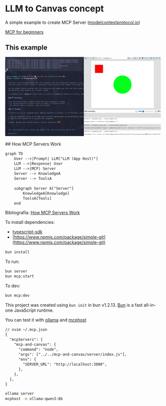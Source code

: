 # LLM to Canvas concept

A simple example to create MCP Server ([modelcontextprotocol.io](https://modelcontextprotocol.io/introduction)) 

[MCP for beginners](https://github.com/microsoft/mcp-for-beginners/tree/main)

## This example

![screenshot](./screenshot.png)

## How MCP Servers Work

```mermaid
graph TD
    User -->|Prompt| LLM["LLM (App Host)"]
    LLM -->|Response| User
    LLM -->|MCP| Server
    Server --> KnowledgeA
    Server --> ToolsA

    subgraph Server A["Server"]
        KnowledgeA[Knowledge]
        ToolsA[Tools]
    end
```

Bibliografía: [How MCP Servers Work](https://github.com/microsoft/mcp-for-beginners/blob/main/00-Introduction/README.md#how-mcp-servers-work)


To install dependencies:

- [typescript-sdk](https://github.com/modelcontextprotocol/typescript-sdk)
- [https://www.npmjs.com/package/simple-git](https://www.npmjs.com/package/simple-git)

```bash
bun install
```

To run:

```bash
bun server
bun mcp:start
```

To dev:

```bash
bun mcp:dev
```

This project was created using `bun init` in bun v1.2.13. [Bun](https://bun.sh) is a fast all-in-one JavaScript runtime.

You can test it with [ollama](https://ollama.com/) and [mcphost](https://github.com/mark3labs/mcphost)

```jsonc
// nvim ~/.mcp.json
{
  "mcpServers": {
    "mcp-and-canvas": {
      "command": "node",
      "args": ["../../mcp-and-canvas/server/index.js"],
      "env": {
        "SERVER_URL": "http://localhost:3000",
      },
    },
  },
}
```

```bash
ollama server
mcphost -m ollama:qwen3:8b
```
